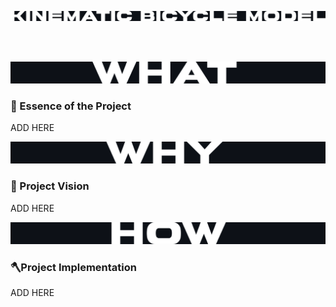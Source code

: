 <!------ PROJECT TITLE ------>
<p align="center">
    <img src="readme_data/title.png" alt="Why we chose this project" width="1500"/>
</p>

<br>
<br>

<!------ WHAT ------>
<p align="center">
    <img src="readme_data/whatt.png" alt="Why we chose this project" width="600"/>
</p>

<p align="center"><h3>🎀 Essence of the Project</h3></p>
ADD HERE


<!------ WHY ------>
<p align="center">
    <img src="readme_data/why.png" alt="What the project accomplishes" width="600"/>
</p>

<p align="center"><h3>🎯 Project Vision</h3></p>
ADD HERE


<!------ HOW ------>
<p align="center">
    <img src="readme_data/how.png" alt="How we implemented the project" width="600"/>
</p>

<p align="center"><h3>🪓Project Implementation</h3></p>
ADD HERE



